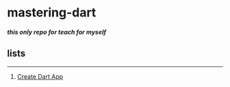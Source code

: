 # mastering-dart

##### this only repo for teach for myself

## lists
---
1. [Create Dart App](docs/1_create_app.md)